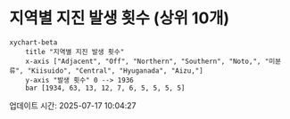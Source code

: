 # 지역별 지진 발생 횟수 (상위 10개)

```mermaid
xychart-beta
    title "지역별 지진 발생 횟수"
    x-axis ["Adjacent", "Off", "Northern", "Southern", "Noto,", "미분류", "Kiisuido", "Central", "Hyuganada", "Aizu,"]
    y-axis "발생 횟수" 0 --> 1936
    bar [1934, 63, 13, 12, 7, 6, 5, 5, 5, 5]
```

업데이트 시간: 2025-07-17 10:04:27
